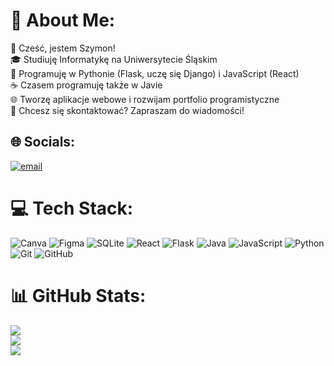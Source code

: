 # 💫 About Me:
👋 Cześć, jestem Szymon!<br>🎓 Studiuję Informatykę na Uniwersytecie Śląskim<br>🚀 Programuję w Pythonie (Flask, uczę się Django) i JavaScript (React)<br>☕ Czasem programuję także w Javie<br>🌐 Tworzę aplikacje webowe i rozwijam portfolio programistyczne<br>📩 Chcesz się skontaktować? Zapraszam do wiadomości!


## 🌐 Socials:
[![email](https://img.shields.io/badge/Email-D14836?logo=gmail&logoColor=white)](mailto:medelaszymon@gmail.com) 

# 💻 Tech Stack:
![Canva](https://img.shields.io/badge/Canva-%2300C4CC.svg?style=for-the-badge&logo=Canva&logoColor=white) ![Figma](https://img.shields.io/badge/figma-%23F24E1E.svg?style=for-the-badge&logo=figma&logoColor=white) ![SQLite](https://img.shields.io/badge/sqlite-%2307405e.svg?style=for-the-badge&logo=sqlite&logoColor=white) ![React](https://img.shields.io/badge/react-%2320232a.svg?style=for-the-badge&logo=react&logoColor=%2361DAFB) ![Flask](https://img.shields.io/badge/flask-%23000.svg?style=for-the-badge&logo=flask&logoColor=white) ![Java](https://img.shields.io/badge/java-%23ED8B00.svg?style=for-the-badge&logo=openjdk&logoColor=white) ![JavaScript](https://img.shields.io/badge/javascript-%23323330.svg?style=for-the-badge&logo=javascript&logoColor=%23F7DF1E) ![Python](https://img.shields.io/badge/python-3670A0?style=for-the-badge&logo=python&logoColor=ffdd54) ![Git](https://img.shields.io/badge/git-%23F05033.svg?style=for-the-badge&logo=git&logoColor=white) ![GitHub](https://img.shields.io/badge/github-%23121011.svg?style=for-the-badge&logo=github&logoColor=white)
# 📊 GitHub Stats:
![](https://github-readme-stats.vercel.app/api?username=timon0420&theme=transparent&hide_border=true&include_all_commits=true&count_private=true)<br/>
![](https://nirzak-streak-stats.vercel.app/?user=timon0420&theme=transparent&hide_border=true)<br/>
![](https://github-readme-stats.vercel.app/api/top-langs/?username=timon0420&theme=transparent&hide_border=true&include_all_commits=false&count_private=false&layout=compact)

<!-- Proudly created with GPRM ( https://gprm.itsvg.in ) -->
